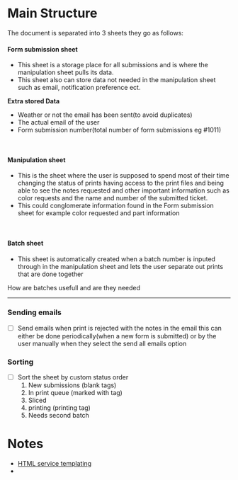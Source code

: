 &emsp;
# Main Structure
 The document is separated into 3 sheets they go as follows:


#### **Form submission sheet** 
- This sheet is a storage place for all submissions and is where the manipulation sheet pulls its data.
- This sheet also can store data not needed in the manipulation sheet such as email, notification preference ect.

**Extra stored Data**
- Weather or not the email has been sent(to avoid duplicates)
- The actual email of the user 
- Form submission number(total number of  form submissions eg #1011)

&emsp;

#### **Manipulation sheet**
- This is the sheet where the user is supposed to spend most of their time changing the status of prints having access to the print files and being able to see the notes requested and other important information such as color requests and the name and number of the submitted ticket.
- This could conglomerate information found in the Form submission sheet for example color requested and part information



&emsp;

#### **Batch sheet**
- This sheet is automatically created when a batch number is inputed through in the manipulation sheet and lets the user separate out prints that are done together 

How are batches usefull and are they needed 

---

### Sending emails
- [ ] Send emails when print is rejected with the notes in the email this can either be done periodically(when a new form is submitted) or by the user manually  when they select the send all emails option 

### Sorting
- [ ] Sort the sheet by custom status order 
	1. New submissions (blank tags)
	2. In print queue (marked with tag) 
	3. Sliced 
	4. printing (printing tag)
	5. Needs second batch 


# Notes 

-  [HTML service templating](https://developers.google.com/apps-script/guides/html/templates#index.html)
- 